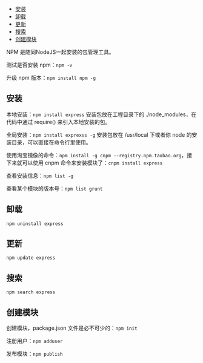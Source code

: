 <!-- START doctoc generated TOC please keep comment here to allow auto update -->
<!-- DON'T EDIT THIS SECTION, INSTEAD RE-RUN doctoc TO UPDATE -->

- [安装](#%E5%AE%89%E8%A3%85)
- [卸载](#%E5%8D%B8%E8%BD%BD)
- [更新](#%E6%9B%B4%E6%96%B0)
- [搜索](#%E6%90%9C%E7%B4%A2)
- [创建模块](#%E5%88%9B%E5%BB%BA%E6%A8%A1%E5%9D%97)

<!-- END doctoc generated TOC please keep comment here to allow auto update -->

NPM 是随同NodeJS一起安装的包管理工具。

测试是否安装 npm：`npm -v`

升级 npm 版本：`npm install npm -g`

## 安装

本地安装：`npm install express` 安装包放在工程目录下的 ./node_modules，在代码中通过 require() 来引入本地安装的包。

全局安装：`npm install exprexss -g` 安装包放在 /usr/local 下或者你 node 的安装目录，可以直接在命令行里使用。

使用淘宝镜像的命令：`npm install -g cnpm --registry.npm.taobao.org`，接下来就可以使用 cnpm 命令来安装模块了：`cnpm install express`

查看安装信息：`npm list -g`

查看某个模块的版本号：`npm list grunt`

## 卸载

`npm uninstall express`

## 更新

`npm update express`

## 搜索

`npm search express`

## 创建模块

创建模块，package.json 文件是必不可少的：`npm init`

注册用户：`npm adduser`

发布模块：`npm publish`
